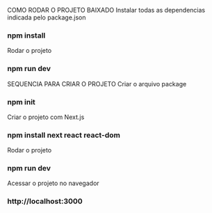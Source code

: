 COMO RODAR O PROJETO BAIXADO
Instalar todas as dependencias indicada pelo package.json
### npm install

Rodar o projeto
### npm run dev

SEQUENCIA PARA CRIAR O PROJETO
Criar o arquivo package
### npm init

Criar o projeto com Next.js
### npm install next react react-dom

Rodar o projeto 
### npm run dev

Acessar o projeto no navegador
### http://localhost:3000
